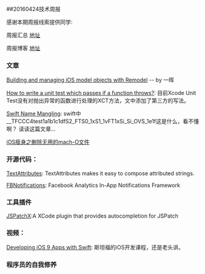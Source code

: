 
##20160424技术周报

感谢本期周报线索提供同学: 

周报汇总 [地址](https://github.com/BaiduHiDeviOS/iOS-Tech-Weekly)

周报博客 [地址](http://baiduhidevios.github.io/)

### 文章

[Building and managing iOS model objects with Remodel](https://code.facebook.com/posts/1154141864616569/building-and-managing-ios-model-objects-with-remodel/) -- by 一晖

[How to write a unit test which passes if a function throws?](https://forums.developer.apple.com/thread/5824): 目前Xcode Unit Test没有对抛出异常的函数进行处理的XCT方法，文中添加了第三方的写法。

[Swift Name Mangling](https://mikeash.com/pyblog/friday-qa-2014-08-15-swift-name-mangling.html): swift中 __TFCCC4test1a1b1c1dfS2_FTS0_1xS1_1vFT1xSi_Si_OVS_1e1f这是什么，看不懂啊？ 读读这篇文章...

[iOS瘦身之删除无用的mach-O文件](http://mp.weixin.qq.com/s?__biz=MzA3ODg4MDk0Ng==&mid=2651112096&idx=1&sn=ce8fccce7d5f70e30c078e63e8ea0d15&scene=0#wechat_redirect)

### 开源代码：

[TextAttributes](https://github.com/delba/TextAttributes): TextAttributes makes it easy to compose attributed strings.

[FBNotifications](https://github.com/facebook/FBNotifications): Facebook Analytics In-App Notifications Framework


### 工具插件

[JSPatchX](https://github.com/bang590/JSPatchX):A XCode plugin that provides autocompletion for JSPatch

### 视频：

[Developing iOS 9 Apps with Swift](https://itunes.apple.com/us/course/developing-ios-9-apps-swift/id1104579961): 斯坦福的iOS开发课程，还是老头讲。

### 程序员的自我修养
